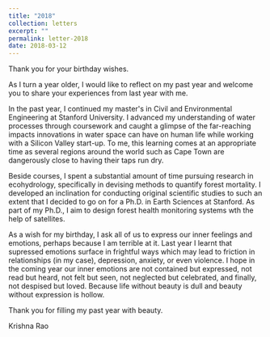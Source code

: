 ```yaml
---
title: "2018"
collection: letters
excerpt: ""
permalink: letter-2018
date: 2018-03-12
---
```


Thank you for your birthday wishes.

As I turn a year older, I would like to reflect on my past year and welcome you to share your experiences from last year with me.

In the past year, I continued my master's in Civil and Environmental Engineering at Stanford University. I advanced my understanding of water processes through coursework and caught a glimpse of the far-reaching impacts innovations in water space can have on human life while working with a Silicon Valley start-up. To me, this learning comes at an appropriate time as several regions around the world such as Cape Town are dangerously close to having their taps run dry.

Beside courses, I spent a substantial amount of time pursuing research in ecohydrology, specifically in devising methods to quantify forest mortality. I developed an inclination for conducting original scientific studies to such an extent that I decided to go on for a Ph.D. in Earth Sciences at Stanford. As part of my Ph.D., I aim to design forest health monitoring systems wth the help of satellites.

As a wish for my birthday, I ask all of us to express our inner feelings and emotions, perhaps because I am terrible at it. Last year I learnt that supressed emotions surface in frightful ways which may lead to friction in relationships (in my case), depression,  anxiety, or even violence. I hope in the coming year our inner emotions are not contained but expressed, not read but heard, not felt but seen, not neglected but celebrated, and finally, not despised but loved. Because life without beauty is dull and beauty without expression is hollow. 

Thank you for filling my past year with beauty. 

Krishna Rao
